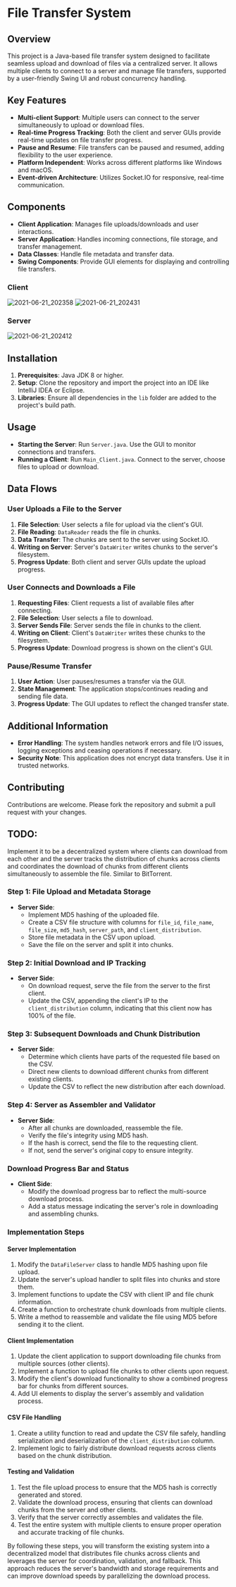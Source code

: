 # File Transfer System

## Overview
This project is a Java-based file transfer system designed to facilitate seamless upload and download of files via a centralized server. It allows multiple clients to connect to a server and manage file transfers, supported by a user-friendly Swing UI and robust concurrency handling.

## Key Features
- **Multi-client Support**: Multiple users can connect to the server simultaneously to upload or download files.
- **Real-time Progress Tracking**: Both the client and server GUIs provide real-time updates on file transfer progress.
- **Pause and Resume**: File transfers can be paused and resumed, adding flexibility to the user experience.
- **Platform Independent**: Works across different platforms like Windows and macOS.
- **Event-driven Architecture**: Utilizes Socket.IO for responsive, real-time communication.

## Components
- **Client Application**: Manages file uploads/downloads and user interactions.
- **Server Application**: Handles incoming connections, file storage, and transfer management.
- **Data Classes**: Handle file metadata and transfer data.
- **Swing Components**: Provide GUI elements for displaying and controlling file transfers.

### Client
![2021-06-21_202358](https://user-images.githubusercontent.com/58245926/122769433-c3806680-d2ce-11eb-99fa-1368a281c36b.png)
![2021-06-21_202431](https://user-images.githubusercontent.com/58245926/122769452-c7ac8400-d2ce-11eb-9461-53b9f1658734.png)
### Server
![2021-06-21_202412](https://user-images.githubusercontent.com/58245926/122769480-cc713800-d2ce-11eb-9ba5-d0a1bec27e84.png)



## Installation
1. **Prerequisites**: Java JDK 8 or higher.
2. **Setup**: Clone the repository and import the project into an IDE like IntelliJ IDEA or Eclipse.
3. **Libraries**: Ensure all dependencies in the `lib` folder are added to the project's build path.

## Usage
- **Starting the Server**: Run `Server.java`. Use the GUI to monitor connections and transfers.
- **Running a Client**: Run `Main_Client.java`. Connect to the server, choose files to upload or download.

## Data Flows

### User Uploads a File to the Server
1. **File Selection**: User selects a file for upload via the client's GUI.
2. **File Reading**: `DataReader` reads the file in chunks.
3. **Data Transfer**: The chunks are sent to the server using Socket.IO.
4. **Writing on Server**: Server's `DataWriter` writes chunks to the server's filesystem.
5. **Progress Update**: Both client and server GUIs update the upload progress.

### User Connects and Downloads a File
1. **Requesting Files**: Client requests a list of available files after connecting.
2. **File Selection**: User selects a file to download.
3. **Server Sends File**: Server sends the file in chunks to the client.
4. **Writing on Client**: Client's `DataWriter` writes these chunks to the filesystem.
5. **Progress Update**: Download progress is shown on the client's GUI.

### Pause/Resume Transfer
1. **User Action**: User pauses/resumes a transfer via the GUI.
2. **State Management**: The application stops/continues reading and sending file data.
3. **Progress Update**: The GUI updates to reflect the changed transfer state.

## Additional Information
- **Error Handling**: The system handles network errors and file I/O issues, logging exceptions and ceasing operations if necessary.
- **Security Note**: This application does not encrypt data transfers. Use it in trusted networks.

## Contributing
Contributions are welcome. Please fork the repository and submit a pull request with your changes.

## TODO:
Implement it to be a decentralized system where clients can download from each other and the server tracks the distribution of chunks across clients and coordinates the download of chunks from different clients simultaneously to assemble the file. Similar to BitTorrent.

### Step 1: File Upload and Metadata Storage
- **Server Side**:
  - Implement MD5 hashing of the uploaded file.
  - Create a CSV file structure with columns for `file_id`, `file_name`, `file_size`, `md5_hash`, `server_path`, and `client_distribution`.
  - Store file metadata in the CSV upon upload.
  - Save the file on the server and split it into chunks.

### Step 2: Initial Download and IP Tracking
- **Server Side**:
  - On download request, serve the file from the server to the first client.
  - Update the CSV, appending the client's IP to the `client_distribution` column, indicating that this client now has 100% of the file.

### Step 3: Subsequent Downloads and Chunk Distribution
- **Server Side**:
  - Determine which clients have parts of the requested file based on the CSV.
  - Direct new clients to download different chunks from different existing clients.
  - Update the CSV to reflect the new distribution after each download.

### Step 4: Server as Assembler and Validator
- **Server Side**:
  - After all chunks are downloaded, reassemble the file.
  - Verify the file's integrity using MD5 hash.
  - If the hash is correct, send the file to the requesting client.
  - If not, send the server's original copy to ensure integrity.

### Download Progress Bar and Status
- **Client Side**:
  - Modify the download progress bar to reflect the multi-source download process.
  - Add a status message indicating the server's role in downloading and assembling chunks.

### Implementation Steps
#### Server Implementation
1. Modify the `DataFileServer` class to handle MD5 hashing upon file upload.
2. Update the server's upload handler to split files into chunks and store them.
3. Implement functions to update the CSV with client IP and file chunk information.
4. Create a function to orchestrate chunk downloads from multiple clients.
5. Write a method to reassemble and validate the file using MD5 before sending it to the client.

#### Client Implementation
1. Update the client application to support downloading file chunks from multiple sources (other clients).
2. Implement a function to upload file chunks to other clients upon request.
3. Modify the client's download functionality to show a combined progress bar for chunks from different sources.
4. Add UI elements to display the server's assembly and validation process.

#### CSV File Handling
1. Create a utility function to read and update the CSV file safely, handling serialization and deserialization of the `client_distribution` column.
2. Implement logic to fairly distribute download requests across clients based on the chunk distribution.

#### Testing and Validation
1. Test the file upload process to ensure that the MD5 hash is correctly generated and stored.
2. Validate the download process, ensuring that clients can download chunks from the server and other clients.
3. Verify that the server correctly assembles and validates the file.
4. Test the entire system with multiple clients to ensure proper operation and accurate tracking of file chunks.

By following these steps, you will transform the existing system into a decentralized model that distributes file chunks across clients and leverages the server for coordination, validation, and fallback. This approach reduces the server's bandwidth and storage requirements and can improve download speeds by parallelizing the download process.


